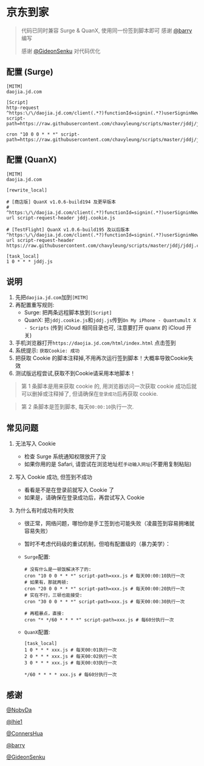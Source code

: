 # 京东到家

> 代码已同时兼容 Surge & QuanX, 使用同一份签到脚本即可
> 感谢 [@barry](https://t.me/barrymchen) 编写
> 
> 感谢 [@GideonSenku](https://github.com/GideonSenku) 对代码优化

## 配置 (Surge)

```properties
[MITM]
daojia.jd.com

[Script]
http-request ^https:\/\/daojia.jd.com/client(.*?)functionId=signin(.*?)userSigninNew script-path=https://raw.githubusercontent.com/chavyleung/scripts/master/jddj/jddj.cookie.js

cron "10 0 0 * * *" script-path=https://raw.githubusercontent.com/chavyleung/scripts/master/jddj/jddj.js
```

## 配置 (QuanX)

```properties
[MITM]
daojia.jd.com

[rewrite_local]

# [商店版] QuanX v1.0.6-build194 及更早版本
# ^https:\/\/daojia.jd.com/client(.*?)functionId=signin(.*?)userSigninNew url script-request-header jddj.cookie.js

# [TestFlight] QuanX v1.0.6-build195 及以后版本
^https:\/\/daojia.jd.com/client(.*?)functionId=signin(.*?)userSigninNew url script-request-header https://raw.githubusercontent.com/chavyleung/scripts/master/jddj/jddj.cookie.js

[task_local]
1 0 * * * jddj.js
```

## 说明

1. 先把`daojia.jd.com`加到`[MITM]`
2. 再配置重写规则:
   - Surge: 把两条远程脚本放到`[Script]`
   - QuanX: 把`jddj.cookie.js`和`jddj.js`传到`On My iPhone - Quantumult X - Scripts` (传到 iCloud 相同目录也可, 注意要打开 quanx 的 iCloud 开关)
3. 手机浏览器打开`https://daojia.jd.com/html/index.html` 点击签到
4. 系统提示: `获取Cookie: 成功`
5. 把获取 Cookie 的脚本注释掉,不用再次运行签到脚本！大概率导致Cookie失效
6. 测试版远程尝试,获取不到Cookie请采用本地脚本！

> 第 1 条脚本是用来获取 cookie 的, 用浏览器访问一次获取 cookie 成功后就可以删掉或注释掉了, 但请确保在`登录成功`后再获取 cookie.

> 第 2 条脚本是签到脚本, 每天`00:00:10`执行一次.

## 常见问题

1. 无法写入 Cookie

   - 检查 Surge 系统通知权限放开了没
   - 如果你用的是 Safari, 请尝试在浏览地址栏`手动输入网址`(不要用复制粘贴)

2. 写入 Cookie 成功, 但签到不成功

   - 看看是不是在登录前就写入 Cookie 了
   - 如果是，请确保在登录成功后，再尝试写入 Cookie

3. 为什么有时成功有时失败

   - 很正常，网络问题，哪怕你是手工签到也可能失败（凌晨签到容易拥堵就容易失败）
   - 暂时不考虑代码级的重试机制，但咱有配置级的（暴力美学）：

   - `Surge`配置:

     ```properties
     # 没有什么是一顿饭解决不了的:
     cron "10 0 0 * * *" script-path=xxx.js # 每天00:00:10执行一次
     # 如果有，那就两顿:
     cron "20 0 0 * * *" script-path=xxx.js # 每天00:00:20执行一次
     # 实在不行，三顿也能接受:
     cron "30 0 0 * * *" script-path=xxx.js # 每天00:00:30执行一次

     # 再粗暴点，直接:
     cron "* */60 * * * *" script-path=xxx.js # 每60分执行一次
     ```

   - `QuanX`配置:

     ```properties
     [task_local]
     1 0 * * * xxx.js # 每天00:01执行一次
     2 0 * * * xxx.js # 每天00:02执行一次
     3 0 * * * xxx.js # 每天00:03执行一次

     */60 * * * * xxx.js # 每60分执行一次
     ```

## 感谢

[@NobyDa](https://github.com/NobyDa)

[@lhie1](https://github.com/lhie1)

[@ConnersHua](https://github.com/ConnersHua)

[@barry](https://t.me/barrymchen)

[@GideonSenku](https://github.com/GideonSenku)